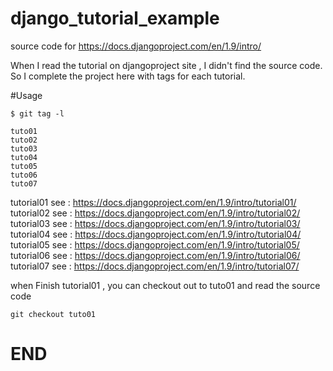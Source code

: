 # django_tutorial_example
source code  for    https://docs.djangoproject.com/en/1.9/intro/

When I read the tutorial on djangoproject site , I didn't find the source code.
So I complete the project here with tags for each tutorial.

#Usage

```
$ git tag -l

tuto01
tuto02
tuto03
tuto04
tuto05
tuto06
tuto07

```

tutorial01  see : https://docs.djangoproject.com/en/1.9/intro/tutorial01/
tutorial02  see : https://docs.djangoproject.com/en/1.9/intro/tutorial02/
tutorial03  see : https://docs.djangoproject.com/en/1.9/intro/tutorial03/
tutorial04  see : https://docs.djangoproject.com/en/1.9/intro/tutorial04/
tutorial05  see : https://docs.djangoproject.com/en/1.9/intro/tutorial05/
tutorial06  see : https://docs.djangoproject.com/en/1.9/intro/tutorial06/
tutorial07  see : https://docs.djangoproject.com/en/1.9/intro/tutorial07/

when Finish tutorial01 , you can checkout out to tuto01 and read the source code

`git checkout tuto01`  


END
===
